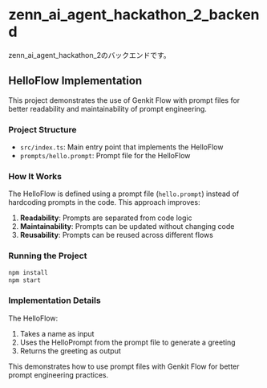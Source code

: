 # zenn_ai_agent_hackathon_2_backend

zenn_ai_agent_hackathon_2のバックエンドです。

## HelloFlow Implementation

This project demonstrates the use of Genkit Flow with prompt files for better readability and maintainability of prompt engineering.

### Project Structure

- `src/index.ts`: Main entry point that implements the HelloFlow
- `prompts/hello.prompt`: Prompt file for the HelloFlow

### How It Works

The HelloFlow is defined using a prompt file (`hello.prompt`) instead of hardcoding prompts in the code. This approach improves:

1. **Readability**: Prompts are separated from code logic
2. **Maintainability**: Prompts can be updated without changing code
3. **Reusability**: Prompts can be reused across different flows

### Running the Project

```bash
npm install
npm start
```

### Implementation Details

The HelloFlow:
1. Takes a name as input
2. Uses the HelloPrompt from the prompt file to generate a greeting
3. Returns the greeting as output

This demonstrates how to use prompt files with Genkit Flow for better prompt engineering practices.
